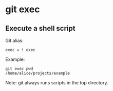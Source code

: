 # git exec

## Execute a shell script

Git alias:

```git
exec = ! exec
```

Example:

```shell
git exec pwd
/home/alice/projects/example
```

Note: git always runs scripts in the top directory.

